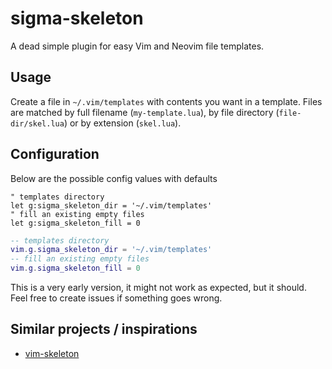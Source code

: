 # sigma-skeleton

A dead simple plugin for easy Vim and Neovim file templates.

## Usage

Create a file in `~/.vim/templates` with contents you want in a template.
Files are matched by full filename (`my-template.lua`), by file directory
(`file-dir/skel.lua`) or by extension (`skel.lua`).

## Configuration

Below are the possible config values with defaults

```vim
" templates directory
let g:sigma_skeleton_dir = '~/.vim/templates'
" fill an existing empty files
let g:sigma_skeleton_fill = 0
```

```lua
-- templates directory
vim.g.sigma_skeleton_dir = '~/.vim/templates'
-- fill an existing empty files
vim.g.sigma_skeleton_fill = 0
```

This is a very early version, it might not work as expected, but it should.
Feel free to create issues if something goes wrong.

## Similar projects / inspirations

- [vim-skeleton](https://github.com/noahfrederick/vim-skeleton)

